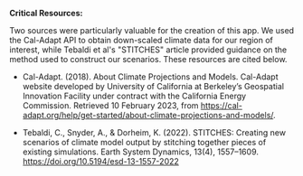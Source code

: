 **Critical Resources:**

Two sources were particularly valuable for the creation of this app. We used the Cal-Adapt API to obtain down-scaled climate data for our region of interest, while Tebaldi et al's "STITCHES" article provided guidance on the method used to construct our scenarios. These resources are cited below. 

- Cal-Adapt. (2018). About Climate Projections and Models. Cal-Adapt website developed by University of California at Berkeley’s Geospatial Innovation Facility under contract with the California Energy Commission. Retrieved 10 February 2023, from https://cal-adapt.org/help/get-started/about-climate-projections-and-models/.

- Tebaldi, C., Snyder, A., & Dorheim, K. (2022). STITCHES: Creating new scenarios of climate model output by stitching together pieces of existing simulations. Earth System Dynamics, 13(4), 1557–1609. https://doi.org/10.5194/esd-13-1557-2022

